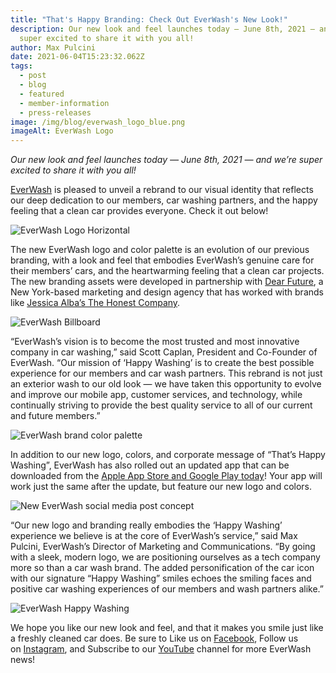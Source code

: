 ```yaml
---
title: "That's Happy Branding: Check Out EverWash's New Look!"
description: Our new look and feel launches today — June 8th, 2021 — and we’re
  super excited to share it with you all!
author: Max Pulcini
date: 2021-06-04T15:23:32.062Z
tags:
  - post
  - blog
  - featured
  - member-information
  - press-releases
image: /img/blog/everwash_logo_blue.png
imageAlt: EverWash Logo
---
```

*Our new look and feel launches today — June 8th, 2021 — and we’re super excited to share it with you all!*

[EverWash](https://everwash.com/) is pleased to unveil a rebrand to our visual identity that reflects our deep dedication to our members, car washing partners, and the happy feeling that a clean car provides everyone. Check it out below!

![EverWash Logo Horizontal](/img/blog/everwash_logo_blue_hor.png "Introducing the new EverWash logo")

The new EverWash logo and color palette is an evolution of our previous branding, with a look and feel that embodies EverWash’s genuine care for their members’ cars, and the heartwarming feeling that a clean car projects. The new branding assets were developed in partnership with [Dear Future](https://dearfuture.co/), a New York-based marketing and design agency that has worked with brands like [Jessica Alba’s The Honest Company](https://www.honest.com/).

![EverWash Billboard](/img/blog/screen-shot-2021-06-07-at-6.36.51-pm-2048x1153.png "Be on the lookout for more EverWash near you!")

“EverWash’s vision is to become the most trusted and most innovative company in car washing,” said Scott Caplan, President and Co-Founder of EverWash. “Our mission of ‘Happy Washing’ is to create the best possible experience for our members and car wash partners. This rebrand is not just an exterior wash to our old look — we have taken this opportunity to evolve and improve our mobile app, customer services, and technology, while continually striving to provide the best quality service to all of our current and future members.”

![EverWash brand color palette](/img/blog/screen-shot-2021-06-07-at-6.27.13-pm-2048x1152.png "Our new color palette features new shades of blue, and we’ve ditched orange in favor of a cool mint accent color.")

In addition to our new logo, colors, and corporate message of “That’s Happy Washing”, EverWash has also rolled out an updated app that can be downloaded from the [Apple App Store and Google Play today](https://everwash.com/app)! Your app will work just the same after the update, but feature our new logo and colors.

![New EverWash social media post concept](/img/blog/screen-shot-2021-06-07-at-6.37.05-pm.png "Be sure to follow us on Social Media for more updates, and let us know what you think of our new look!")

“Our new logo and branding really embodies the ‘Happy Washing’ experience we believe is at the core of EverWash’s service,” said Max Pulcini, EverWash’s Director of Marketing and Communications. “By going with a sleek, modern logo, we are positioning ourselves as a tech company more so than a car wash brand. The added personification of the car icon with our signature “Happy Washing” smiles echoes the smiling faces and positive car washing experiences of our members and wash partners alike.”

![EverWash Happy Washing](/img/blog/happywashing.png "EverWash: That's Happy Washing!")

We hope you like our new look and feel, and that it makes you smile just like a freshly cleaned car does. Be sure to Like us on [Facebook](https://www.facebook.com/EverWash), Follow us on [Instagram](https://www.instagram.com/everwashcc/), and Subscribe to our [YouTube](https://www.youtube.com/channel/UCv3ZMElXRnResR_Dv9dd1GA) channel for more EverWash news!